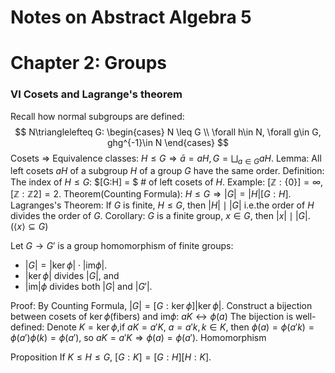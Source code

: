 # Notes on Abstract Algebra 5

# Chapter 2: Groups

### VI Cosets and Lagrange's theorem

Recall how normal subgroups are defined:
$$
N\trianglelefteq G:
\begin{cases}
    N \leq G \\
    \forall h\in N, \forall g\in G, ghg^{-1}\in N
\end{cases}
$$
Cosets $\Rightarrow$ Equivalence classes: $H\leq G \Rightarrow \bar a = aH, G = \bigsqcup_{a\in G} aH$.
Lemma: All left cosets $aH$ of a subgroup $H$ of a group $G$ have the same order.
Definition: The index of $H\leq G$: $[G:H] = $ # of left cosets of $H$.
Example: $[\mathbb{Z}:\{0\}]=\infty$, $[\mathbb{Z}:\mathbb{Z}2] = 2$.
Theorem(Counting Formula): $H\leq G\Rightarrow |G| = |H|[G:H]$.
Lagranges's Theorem: If $G$ is finite, $H\leq G$, then $|H| \mid |G|$ i.e.the order of $H$ divides the order of $G$.
Corollary: $G$ is a finite group, $x\in G$, then $|x| \mid |G|$. ($\langle x\rangle \subseteq G$)

Let $G\to G'$ is a group homomorphism of finite groups:
- $|G| = |\ker \phi| \cdot |\text{im} \phi|$.
- $|\ker \phi|$ divides $|G|$, and 
- $|\text{im}| \phi$ divides both $|G|$ and $|G'|$.

Proof:
By Counting Formula, $|G| = [G:\ker \phi] |\ker\phi|$.
Construct a bijection between cosets of $\ker \phi$(fibers) and $\text{im} \phi$: $aK\leftrightarrow \phi(a)$
The bijection is well-defined: Denote $K=\ker \phi$,if $aK = a'K$, $a = a'k,k\in K$, then $\phi(a) = \phi(a'k) = \phi(a')\phi(k) = \phi(a')$, so $aK = a'K\Rightarrow \phi(a) = \phi(a')$. Homomorphism


Proposition If $K\leq H\leq G$, $[G:K] = [G:H][H:K]$.

